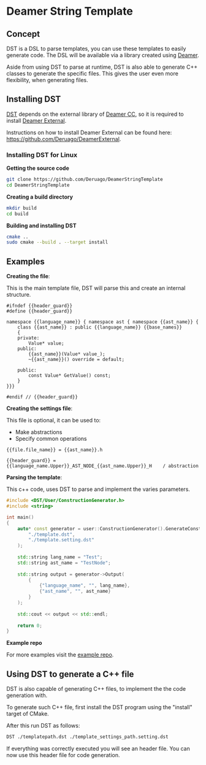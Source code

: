 # Deamer String Template

## Concept

DST is a DSL to parse templates, you can use these templates to easily generate code. The DSL will be available via a library created using [Deamer](https://github.com/Deruago/theDeamerProject).

Aside from using DST to parse at runtime, DST is also able to generate C++ classes to generate the specific files. This gives the user even more flexibility, when generating files.

## Installing DST

[DST](https://github.com/Deruago/DeamerStringTemplate) depends on the external library of [Deamer CC](https://github.com/Deruago/theDeamerProject), so it is required to install [Deamer External](https://github.com/Deruago/DeamerExternal). 

Instructions on how to install Deamer External can be found here: https://github.com/Deruago/DeamerExternal.

### Installing DST for Linux

**Getting the source code**

```bash
git clone https://github.com/Deruago/DeamerStringTemplate
cd DeamerStringTemplate
```

**Creating a build directory**
```bash
mkdir build
cd build
```

**Building and installing DST**
```bash
cmake ..
sudo cmake --build . --target install
```

## Examples

**Creating the file**:

This is the main template file, DST will parse this and create an internal structure.

```DST
#ifndef {{header_guard}}
#define {{header_guard}}

namespace {{language_name}} { namespace ast { namespace {{ast_name}} {
    class {{ast_name}} : public {{language_name}} {{base_names}}
    {
    private:
        Value* value;
    public:
    	{{ast_name}}(Value* value_);
    	~{{ast_name}}() override = default;
    
    public:
    	const Value* GetValue() const;
    }
}}}

#endif // {{header_guard}}
```

**Creating the settings file**:

This file is optional, it can be used to:

- Make abstractions
- Specify common operations

```DST
{{file.file_name}} = {{ast_name}}.h

{{header_guard}} = {{language_name.Upper}}_AST_NODE_{{ast_name.Upper}}_H	/ abstraction
```

**Parsing the template**:

This c++ code, uses DST to parse and implement the varies parameters.

```c++
#include <DST/User/ConstructionGenerator.h>
#include <string>

int main()
{
    auto* const generator = user::ConstructionGenerator().GenerateConstructionFromPath(
        "./template.dst",
        "./template.setting.dst"
    );
    
    std::string lang_name = "Test";
    std::string ast_name = "TestNode";
    
    std::string output = generator->Output(
        {
            {"language_name", "", lang_name},
            {"ast_name", "", ast_name}
        }
    );
    
    std::cout << output << std::endl;
    
    return 0;
}
```

**Example repo**

For more examples visit the [example repo](https://github.com/Deruago/DeamerExamples).

## Using DST to generate a C++ file

DST is also capable of generating C++ files, to implement the the code generation with.

To generate such C++ file, first install the DST program using the "install" target of CMake.

After this run DST as follows:
```bash
DST ./templatepath.dst ./template_settings_path.setting.dst
```

If everything was correctly executed you will see an header file. You can now use this header file for code generation.

